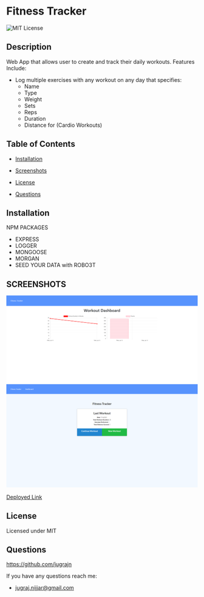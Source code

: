 # Fitness Tracker

  ![MIT License](https://img.shields.io/badge/license-MIT-orange)

  ## Description

  Web App that allows user to create and track their daily workouts.
  Features Include:
  * Log multiple exercises with any workout on any day that specifies:
    - Name
    - Type
    - Weight
    - Sets
    - Reps
    - Duration
    - Distance for (Cardio Workouts)


  ## Table of Contents

  * [Installation](#installation)
  
  * [Screenshots](#screenshots)

  * [License](#license)

  * [Questions](#questions)

  
  ## Installation

  NPM PACKAGES
  * EXPRESS
  * LOGGER
  * MONGOOSE
  * MORGAN
  * SEED YOUR DATA with ROBO3T

  ## SCREENSHOTS
  ![](public/dashboard.png)
  ![](public/fitnessHome.png)

  [Deployed Link](https://piscine-vin-51733.herokuapp.com/?id=60efae2d255e380015cef64c)

  ## License
 Licensed under MIT

  ## Questions

  https://github.com/jugrajn

  If you have any questions reach me:
  * jugraj.nijjar@gmail.com

